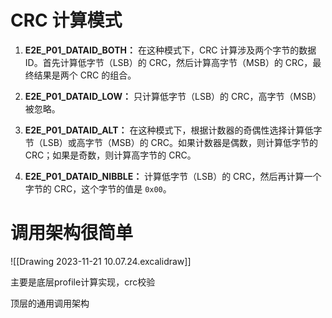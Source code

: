 
# CRC 计算模式
1. **E2E_P01_DATAID_BOTH：** 在这种模式下，CRC 计算涉及两个字节的数据 ID。首先计算低字节（LSB）的 CRC，然后计算高字节（MSB）的 CRC，最终结果是两个 CRC 的组合。
    
2. **E2E_P01_DATAID_LOW：** 只计算低字节（LSB）的 CRC，高字节（MSB）被忽略。
    
3. **E2E_P01_DATAID_ALT：** 在这种模式下，根据计数器的奇偶性选择计算低字节（LSB）或高字节（MSB）的 CRC。如果计数器是偶数，则计算低字节的 CRC；如果是奇数，则计算高字节的 CRC。
    
4. **E2E_P01_DATAID_NIBBLE：** 计算低字节（LSB）的 CRC，然后再计算一个字节的 CRC，这个字节的值是 `0x00`。


# 调用架构很简单

![[Drawing 2023-11-21 10.07.24.excalidraw]]

主要是底层profile计算实现，crc校验

顶层的通用调用架构